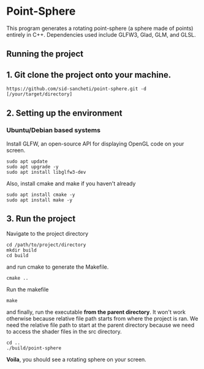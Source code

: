 # Point-Sphere

This program generates a rotating point-sphere (a sphere made of points) entirely in C++.
Dependencies used include GLFW3, Glad, GLM, and GLSL.


## Running the project

## 1. Git clone the project onto your machine.
```
https://github.com/sid-sancheti/point-sphere.git -d [/your/target/directory]
```
## 2. Setting up the environment

### Ubuntu/Debian based systems
Install GLFW, an open-source API for displaying OpenGL code on your screen.
```
sudo apt update
sudo apt upgrade -y
sudo apt install libglfw3-dev
```
Also, install cmake and make if you haven't already
```
sudo apt install cmake -y
sudo apt install make -y
```

## 3. Run the project

Navigate to the project directory
```
cd /path/to/project/directory
mkdir build
cd build
```

and run cmake to generate the Makefile.
```
cmake ..
```
Run the makefile
```
make
```
and finally, run the executable **from the parent directory**. It won't work otherwise because relative file path starts
from where the project is ran. We need the relative file path to start at the parent directory because we need to access
the shader files in the src directory.
```
cd ..
./build/point-sphere
```
**Voila**, you should see a rotating sphere on your screen.
